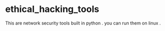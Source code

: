 # ethical_hacking_tools

This are network security tools built in python .
you can run them on linux .
